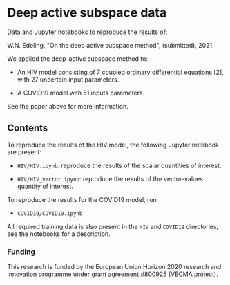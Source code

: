 # Deep active subspace data
Data and Jupyter notebooks to reproduce the results of:

W.N. Edeling, "On the deep active subspace method", (submitted), 2021.

We applied the deep-active subspace method to:

* An HIV model consisting of 7 coupled ordinary differential equations [2], with 27 uncertain input parameters.

* A COVID19 model with 51 inputs parameters.

See the paper above for more information.

## Contents

To reproduce the results of the HIV model, the following Jupyter notebook are present:

* `HIV/HIV.ipynb`: reproduce the results of the scalar quantities of interest.

* `HIV/HIV_vector.ipynb`: reproduce the results of the vector-values quantity of interest.

To reproduce the results for the COVID19 model, run

* `COVID19/COVID19.ipynb`

All required training data is also present in the `HIV` and `COVID19` directories, see the notebooks for a description.

### Funding

This research is funded by the European Union Horizon 2020 research and innovation programme under grant agreement \#800925 ([VECMA](www.vecma.eu) project).
